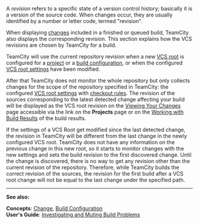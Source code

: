 [//]: # (title: Revision)
[//]: # (auxiliary-id: Revision)

A _revision_ refers to a specific state of a version control history; basically it is a version of the source code. When changes occur, they are usually identified by a number or letter code, termed "revision".

When displaying [changes](change.md) included in a finished or queued build, TeamCity also displays the corresponding revision. This section explains how the VCS revisions are chosen by TeamCity for a build.

TeamCity will use the current repository revision when a new [VCS root](vcs-root.md) is configured for a [project](project.md) or a [build configuration](build-configuration.md), or when the configured [VCS root settings](configuring-vcs-settings.md) have been modified.

After that TeamCity does not monitor the whole repository but only collects changes for the scope of the repository specified in TeamCity: the configured [VCS root settings](configuring-vcs-settings.md) with [checkout rules](vcs-checkout-rules.md). The revision of the sources corresponding to the latest detected change affecting your build will be displayed as the VCS root revision on the [Viewing Your Changes](viewing-your-changes.md) page accessible via the link on the __Projects__ page or on the [Working with Build Results](working-with-build-results.md) of the build results.

If the settings of a VCS Root get modified since the last detected change, the revision in TeamCity will be different from the last change in the newly configured VCS root. TeamCity does not have any information on the previous change in this new root, so it starts to monitor changes with the new settings and sets the build revision to the first discovered change. Until the change is discovered, there is no way to get any revision other than the current revision of the repository. Therefore, while TeamCity builds the correct revision of the sources, the revision for the first build after a VCS root change will not be equal to the last change under the specified path.



 __  __

__See also:__



__Concepts__: [Change](change.md), [Build Configuration](build-configuration.md)  
__User's Guide__: [Investigating and Muting Build Problems](investigating-and-muting-build-problems.md)
